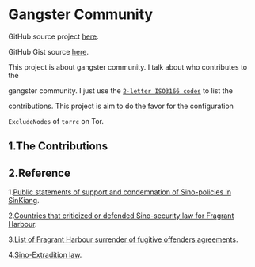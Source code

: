 # Gangster Community

GitHub source project [here](https://github.com/SofijaErkin/gangster-community).

GitHub Gist source [here](https://gist.github.com/SofijaErkin/802aa2b9a8f11dfdea8cb719e81405f0#gangster-community).

This project is about gangster community. I talk about who contributes to the

gangster community. I just use the [`2-letter ISO3166 codes`](https://en.wikipedia.org/wiki/ISO_3166-1_alpha-2) to list the

contributions. This project is aim to do the favor for the configuration

`ExcludeNodes` of `torrc` on Tor.

## 1.The Contributions

## 2.Reference

1.[Public statements of support and condemnation of Sino-policies in SinKiang](https://es.wikipedia.org/wiki/Campos_de_internamiento_de_Sinkiang).

2.[Countries that criticized or defended Sino-security law for Fragrant Harbour](https://www.axios.com/2020/07/02/countries-supporting-china-hong-kong-law).

3.[List of Fragrant Harbour surrender of fugitive offenders agreements](https://en.wikipedia.org/wiki/List_of_Hong_Kong_surrender_of_fugitive_offenders_agreements).

4.[Sino-Extradition law](https://en.wikipedia.org/wiki/Extradition_law_in_China).
